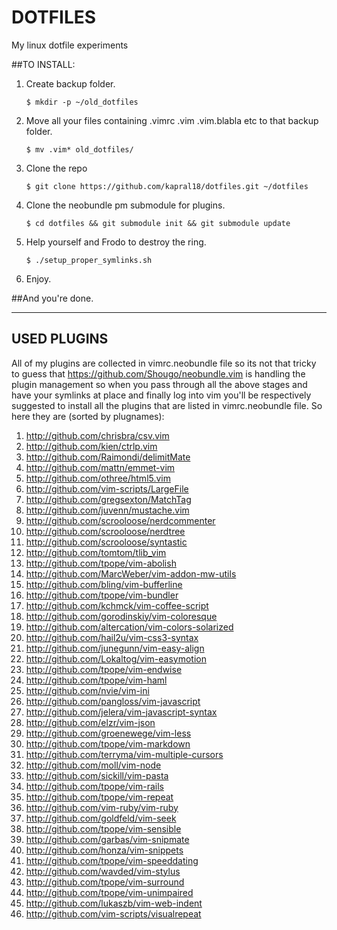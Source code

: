 DOTFILES
========

My linux dotfile experiments


##TO INSTALL:
1. Create backup folder.

    ```
    $ mkdir -p ~/old_dotfiles
    ```        
2. Move all your files containing .vimrc .vim .vim.blabla etc to that backup folder.
    
    ```
    $ mv .vim* old_dotfiles/
    ```
3. Clone the repo
    
    ```
    $ git clone https://github.com/kapral18/dotfiles.git ~/dotfiles
    ```
4. Clone the neobundle pm submodule for plugins.
    
    ```
    $ cd dotfiles && git submodule init && git submodule update
    ```
5. Help yourself and Frodo to destroy the ring.
    
    ```
    $ ./setup_proper_symlinks.sh
    ```
6. Enjoy.

##And you're done.

- - -

## USED PLUGINS

All of my plugins are collected in vimrc.neobundle file so its not that
tricky to guess that <https://github.com/Shougo/neobundle.vim> is handling the plugin
management so when you pass through all the above stages and have your symlinks at
place and finally log into vim you'll be respectively suggested to install all the plugins
that are listed in vimrc.neobundle file. So here they are (sorted by plugnames):

1. <http://github.com/chrisbra/csv.vim>
1. <http://github.com/kien/ctrlp.vim>
1. <http://github.com/Raimondi/delimitMate>
1. <http://github.com/mattn/emmet-vim>
1. <http://github.com/othree/html5.vim>
1. <http://github.com/vim-scripts/LargeFile>
1. <http://github.com/gregsexton/MatchTag>
1. <http://github.com/juvenn/mustache.vim>
1. <http://github.com/scrooloose/nerdcommenter>
1. <http://github.com/scrooloose/nerdtree>
1. <http://github.com/scrooloose/syntastic>
1. <http://github.com/tomtom/tlib_vim>
1. <http://github.com/tpope/vim-abolish>
1. <http://github.com/MarcWeber/vim-addon-mw-utils>
1. <http://github.com/bling/vim-bufferline>
1. <http://github.com/tpope/vim-bundler>
1. <http://github.com/kchmck/vim-coffee-script>
1. <http://github.com/gorodinskiy/vim-coloresque>
1. <http://github.com/altercation/vim-colors-solarized>
1. <http://github.com/hail2u/vim-css3-syntax>
1. <http://github.com/junegunn/vim-easy-align>
1. <http://github.com/Lokaltog/vim-easymotion>
1. <http://github.com/tpope/vim-endwise>
1. <http://github.com/tpope/vim-haml>
1. <http://github.com/nvie/vim-ini>
1. <http://github.com/pangloss/vim-javascript>
1. <http://github.com/jelera/vim-javascript-syntax>
1. <http://github.com/elzr/vim-json>
1. <http://github.com/groenewege/vim-less>
1. <http://github.com/tpope/vim-markdown>
1. <http://github.com/terryma/vim-multiple-cursors>
1. <http://github.com/moll/vim-node>
1. <http://github.com/sickill/vim-pasta>
1. <http://github.com/tpope/vim-rails>
1. <http://github.com/tpope/vim-repeat>
1. <http://github.com/vim-ruby/vim-ruby>
1. <http://github.com/goldfeld/vim-seek>
1. <http://github.com/tpope/vim-sensible>
1. <http://github.com/garbas/vim-snipmate>
1. <http://github.com/honza/vim-snippets>
1. <http://github.com/tpope/vim-speeddating>
1. <http://github.com/wavded/vim-stylus>
1. <http://github.com/tpope/vim-surround>
1. <http://github.com/tpope/vim-unimpaired>
1. <http://github.com/lukaszb/vim-web-indent>
1. <http://github.com/vim-scripts/visualrepeat>
